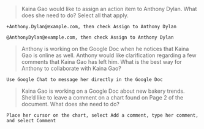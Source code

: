>Kaina Gao would like to assign an action item to Anthony Dylan. What does she need to do? Select all that apply.
```
+Anthony.Dylan@example.com, then check Assign to Anthony Dylan
```
```
@AnthonyDylan@example.com, then check Assign to Anthony Dylan
```
>Anthony is working on the Google Doc when he notices that Kaina Gao is online as well. Anthony would like clarification regarding a few comments that Kaina Gao has left him. What is the best way for Anthony to collaborate with Kaina Gao?
```
Use Google Chat to message her directly in the Google Doc
```
>Kaina Gao is working on a Google Doc about new bakery trends. She’d like to leave a comment on a chart found on Page 2 of the document. What does she need to do?
```
Place her cursor on the chart, select Add a comment, type her comment, and select Comment
```